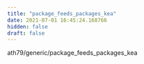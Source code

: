 ```yaml
---
title: "package_feeds_packages_kea"
date: 2021-07-01 16:45:24.168766
hidden: false
draft: false
---
```


ath79/generic/package_feeds_packages_kea

